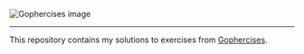 ![Gophercises image](https://gophercises.com/img/gophercises_logo.png)

---

This repository contains my solutions to exercises from [Gophercises](https://courses.calhoun.io/courses/cor_gophercises).

